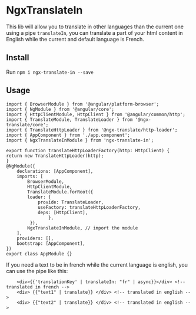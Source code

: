 # NgxTranslateIn

This lib will allow you to translate in other languages than the current one using a pipe `translateIn`, you can translate a part of your html content in English while the current and default language is French.

## Install

Run `npm i ngx-translate-in --save`

## Usage

    import { BrowserModule } from '@angular/platform-browser';
    import { NgModule } from '@angular/core';
    import { HttpClientModule, HttpClient } from '@angular/common/http';
    import { TranslateModule, TranslateLoader } from '@ngx-translate/core';
    import { TranslateHttpLoader } from '@ngx-translate/http-loader';
    import { AppComponent } from './app.component';
    import { NgxTranslateInModule } from 'ngx-translate-in';

    export function translateHttpLoaderFactory(http: HttpClient) {
    return new TranslateHttpLoader(http);
    }
    @NgModule({
        declarations: [AppComponent],
        imports: [
            BrowserModule,
            HttpClientModule,
            TranslateModule.forRoot({
            loader: {
                provide: TranslateLoader,
                useFactory: translateHttpLoaderFactory,
                deps: [HttpClient],
                    },
             }),
            NgxTranslateInModule, // import the module
        ],
        providers: [],
        bootstrap: [AppComponent],
    })
    export class AppModule {}

If you need a text to be in french while the current language is english, you can use the pipe like this:

        <div>{{'translationKey' | translateIn: "fr" | async}}</div> <!-- translated in french -->
        <div> {{"text1" | translate}} </div> <!-- translated in english -->
        <div> {{"text2" | translate}} </div> <!-- translated in english -->
